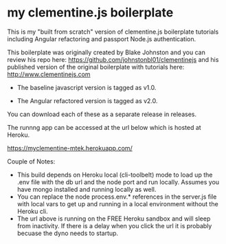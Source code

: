 # my clementine.js boilerplate
This is my "built from scratch" version of clementine.js boilerplate tutorials including Angular refactoring and passport Node.js authentication.

This boilerplate was originally created by Blake Johnston and you can review his repo here: https://github.com/johnstonbl01/clementinejs and his published version of the original boilerplate with tutorials here: http://www.clementinejs.com

- The baseline javascript version is tagged as v1.0.

- The Angular refactored version is tagged as v2.0.

You can download each of these as a separate release in releases.

The runnng app can be accessed at the url below which is hosted at Heroku.

https://myclementine-mtek.herokuapp.com/

Couple of Notes:

- This build depends on Heroku local (cli-toolbelt) mode to load up the .env file with the db url and the node port and run locally.  Assumes you have mongo installed and running locally as well.
- You can replace the node process.env.* references in the server.js file with local vars to get up and running in a local environment without the Heroku cli.
- The url above is running on the FREE Heroku sandbox and will sleep from inactivity.  If there is a delay when you click the url it is probably becuase the dyno needs to startup.

